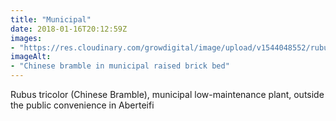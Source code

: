 ```yaml
---
title: "Municipal"
date: 2018-01-16T20:12:59Z
images: 
- "https://res.cloudinary.com/growdigital/image/upload/v1544048552/rubus-tricolor-24852123057.jpg"
imageAlt: 
- "Chinese bramble in municipal raised brick bed"
---
```


Rubus tricolor (Chinese Bramble), municipal low-maintenance plant, outside the public convenience in Aberteifi

